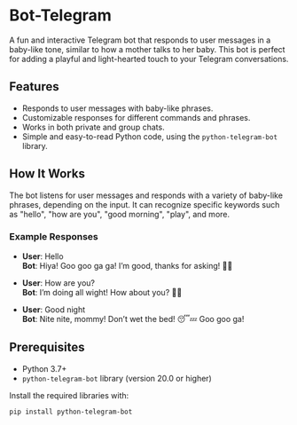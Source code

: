 # Bot-Telegram


A fun and interactive Telegram bot that responds to user messages in a baby-like tone, similar to how a mother talks to her baby. This bot is perfect for adding a playful and light-hearted touch to your Telegram conversations.

## Features

- Responds to user messages with baby-like phrases.
- Customizable responses for different commands and phrases.
- Works in both private and group chats.
- Simple and easy-to-read Python code, using the `python-telegram-bot` library.

## How It Works

The bot listens for user messages and responds with a variety of baby-like phrases, depending on the input. It can recognize specific keywords such as "hello", "how are you", "good morning", "play", and more.

### Example Responses

- **User**: Hello  
  **Bot**: Hiya! Goo goo ga ga! I’m good, thanks for asking! 👶✨
  
- **User**: How are you?  
  **Bot**: I’m doing all wight! How about you? 👶💕
  
- **User**: Good night  
  **Bot**: Nite nite, mommy! Don’t wet the bed! 😴💤 Goo goo ga!

## Prerequisites

- Python 3.7+
- `python-telegram-bot` library (version 20.0 or higher)

Install the required libraries with:

```bash
pip install python-telegram-bot
